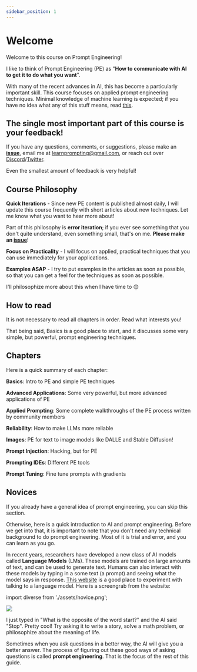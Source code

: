 ```yaml
---
sidebar_position: 1
---
```

# Welcome

Welcome to this course on Prompt Engineering! 

I like to think of Prompt Engineering (PE) as "**How to communicate with AI to get it to do what you want**". 

With many of the recent advances in AI,
this has become a particularly important skill.
This course focuses on applied prompt engineering techniques. Minimal knowledge of 
machine learning is expected; if you have no idea what any of this stuff means, read [this](#novices).

## The single most important part of this course is your feedback!
If you have any questions, comments, or suggestions, please make an **[issue](https://github.com/trigaten/Learn_Prompting/issues/new/choose)**, email me at learnprompting@gmail.com, or reach out over [Discord](https://learnprompting.org/discord)/[Twitter](https://twitter.com/learn_prompting).

Even the smallest amount of feedback is very helpful!

## Course Philosophy

**Quick Iterations** - Since new PE content is published almost daily, 
I will update this course frequently with short articles about new techniques.
Let me know what you want to hear more about!

Part of this philosophy is **error iteration**; if you ever see something that you
don't quite understand, even something small, that's on me. **Please make an [issue](https://github.com/trigaten/Learn_Prompting/issues/new/choose)**!

**Focus on Practicality** - I will focus on applied, practical techniques that you can use
immediately for your applications.

**Examples ASAP** - I try to put examples in the articles as soon as possible,
so that you can get a feel for the techniques as soon as possible.

I'll philosophize more about this when I have time to 😊

## How to read

It is not necessary to read all chapters in order. Read what interests you!

That being said, Basics is a good place to start,
and it discusses some very simple, but powerful, prompt engineering techniques.

## Chapters

Here is a quick summary of each chapter:

**Basics**: Intro to PE and simple PE techniques

**Advanced Applications**: Some very powerful, but more advanced applications of PE

**Applied Prompting**: Some complete walkthroughs of the PE process written by community members

**Reliability**: How to make LLMs more reliable

**Images**: PE for text to image models like DALLE and Stable Diffusion!

**Prompt Injection**: Hacking, but for PE

**Prompting IDEs**: Different PE tools

**Prompt Tuning**: Fine tune prompts with gradients

## Novices

If you already have a general idea of prompt engineering, you can skip this section.

Otherwise, here is a quick introduction to AI and prompt engineering. Before we get into that,
it is important to note that you don't need any technical background to do prompt engineering.
Most of it is trial and error, and you can learn as you go.

In recent years, researchers have developed a new class of AI models called **Language Models** (LMs).
These models are trained on large amounts of text, and can be used to generate text. Humans can also interact
with these models by typing in a some text (a prompt) and seeing what the model says in response. 
[This website](https://beta.openai.com/playground) is a good place 
to experiment with talking to a language model. Here is a screengrab from the website:

import diverse from './assets/novice.png';

<div style={{textAlign: 'center'}}>
  <img src={diverse} style={{width: "750px"}} />
</div>

I just typed in "What is the opposite of the word start?" and the AI said "Stop". 
Pretty cool! Try asking it to write a story, solve a math problem, or philosophize about the meaning of life.

Sometimes when you ask questions in a better way, the AI will give you a better answer. 
The process of figuring out these good ways of asking questions is called **prompt engineering**.
That is the focus of the rest of this guide. 
